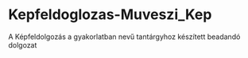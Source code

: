 # Kepfeldoglozas-Muveszi_Kep
A Képfeldolgozás a gyakorlatban nevű tantárgyhoz készített beadandó dolgozat
